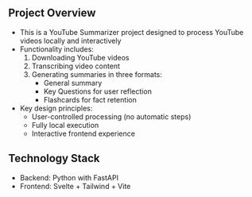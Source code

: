 ## Project Overview

- This is a YouTube Summarizer project designed to process YouTube videos locally and interactively
- Functionality includes:
  1. Downloading YouTube videos
  2. Transcribing video content
  3. Generating summaries in three formats:
     - General summary
     - Key Questions for user reflection
     - Flashcards for fact retention
- Key design principles:
  - User-controlled processing (no automatic steps)
  - Fully local execution
  - Interactive frontend experience

## Technology Stack

- Backend: Python with FastAPI
- Frontend: Svelte + Tailwind + Vite